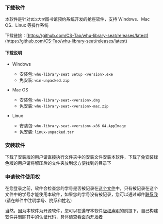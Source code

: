 ### 下载软件

本软件是针对`武汉大学`图书馆预约系统开发的抢座软件，支持 Windows、Mac OS、Linux 等操作系统

下载链接：[https://github.com/CS-Tao/whu-library-seat/releases/latest](https://github.com/CS-Tao/whu-library-seat/releases/latest)

#### 下载说明

- Windows
    - 安装包: `whu-library-seat Setup <version>.exe`
    - 免安装: `win-unpacked.zip`

- Mac OS
    - 安装包: `whu-library-seat-<version>.dmg`
    - 免安装: `whu-library-seat-<version>-mac.zip`

- Linux
    - 安装包: `whu-library-seat-<version>-x86_64.AppImage`
    - 免安装: `linux-unpacked.tar`

### 安装软件

下载了安装版的用户请直接执行文件夹中的安装文件安装本软件，下载了免安装绿色版的用户请将解压后的文件夹放到您方便找到的目录下

### 申请软件使用权

在您登录之前，软件会检查您的学号是否被记录在[这个文件](https://github.com/CS-Tao/whu-library-seat/blob/user-validation/validation.json)中，只有被记录在这个文件中的学号才能使用本软件，如果您的学号没有被记录，您可以通过邮件[联系我](http://mail.qq.com/cgi-bin/qm_share?t=qm_mailme&email=whucstao@qq.com)(请在邮件中注明学号、院系和姓名)

当然，因为本软件为开源软件，您可以在遵守本软件[版权声明](https://github.com/CS-Tao/whu-library-seat/blob/master/README.md#版权声明)的前提下，自己构建软件并删除其中的认证代码，具体请查看[面向开发者](https://github.com/CS-Tao/whu-library-seat/blob/master/README.md#面向开发者)
